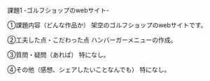 課題1 -ゴルフショップのwebサイト-

①課題内容（どんな作品か）
  架空のゴルフショップのwebサイトです。

②工夫した点・こだわった点
  ハンバーガーメニューの作成。

③質問・疑問（あれば）
  特になし。

④その他（感想、シェアしたいことなんでも）
  特になし。

